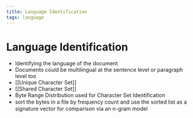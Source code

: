 ```yaml
---
title: Language Identification
tags: language
---
```


# Language Identification
- Identifying the language of the document
- Documents could be multilingual at the sentence level or paragraph level too
- [[Unique Character Set]]
- [[Shared Character Set]]
- Byte Range Distribution used for Character Set Identification
- sort the bytes in a ﬁle by frequency count and use the sorted list as a signature vector for comparison via an n-gram model






























